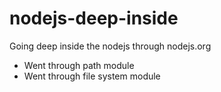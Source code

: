 # nodejs-deep-inside
Going deep inside the nodejs through nodejs.org

- Went through path module
- Went through file system module
